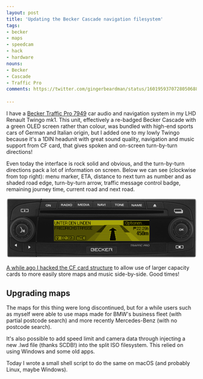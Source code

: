 ```yaml
---
layout: post
title: 'Updating the Becker Cascade navigation filesystem'
tags:
- becker
- maps
- speedcam
- hack
- hardware
nouns:
- Becker
- Cascade
- Traffic Pro
comments: https://twitter.com/gingerbeardman/status/1601959370728050688

---
```


I have a [Becker Traffic Pro 7949](https://ifdesign.com/en/winner-ranking/project/becker-traffic-pro-7949/2069) car audio and navigation system in my LHD Renault Twingo mk1. This unit, effectively a re-badged Becker Cascade with a green OLED screen rather than colour, was bundled with high-end sports cars of German and Italian origin, but I added one to my lowly Twingo because it's a 1DIN headunit with great sound quality, navigation and music support from CF card, that gives spoken and on-screen turn-by-turn directions!

Even today the interface is rock solid and obvious, and the turn-by-turn directions pack a lot of information on screen. Below we can see (clockwise from top right): menu marker, ETA, distance to next turn as number and as shaded road edge, turn-by-turn arrow, traffic message control badge, remaining journey time, current road and next road.

![PNG](/images/posts/becker-7949.png)

[A while ago I hacked the CF card structure](/2009/09/05/hacking-the-becker-cascade-navigation-cf-card/) to allow use of larger capacity cards to more easily store maps and music side-by-side. Good times!

## Upgrading maps

The maps for this thing were long discontinued, but for a while users such as myself were able to use maps made for BMW's business fleet (with partial postcode search) and more recently Mercedes-Benz (with no postcode search). 

It's also possible to add speed limit and camera data through injecting a new .lwd file (thanks SCDB!) into the split ISO filesystem. This relied on using Windows and some old apps.

Today I wrote a small shell script to do the same on macOS (and probably Linux, maybe Windows).

<script src="https://gist.github.com/gingerbeardman/f18de0abe61c8dd548b4901b606bf39b.js"></script>
